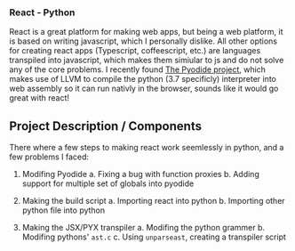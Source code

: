 ### React - Python

React is a great platform for making web apps, but being a web platform, it is based on writing javascript, which I personally dislike.
All other options for creating react apps (Typescript, coffeescript, etc.) are languages transpiled into javascript, which makes them simiular to js and do not solve any of the core problems.
I recently found [The Pyodide project](https://github.com/iodide-project/pyodide), which makes use of LLVM to compile the python (3.7 specificly) interpreter into web assembly so it can run nativly in the browser, sounds like it would go great with react!

## Project Description / Components

There where a few steps to making react work seemlessly in python, and a few problems I faced:

1. Modifing Pyodide
  a. Fixing a bug with function proxies
  b. Adding support for multiple set of globals into pyodide

1. Making the build script
  a. Importing react into python
  b. Importing other python file into python

2. Making the JSX/PYX transpiler
  a. Modifing the python grammer
  b. Modifing pythons' `ast.c`
  c. Using `unparseast`, creating a transpiler script

